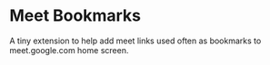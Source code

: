# Meet Bookmarks

A tiny extension to help add meet links used often as bookmarks to meet.google.com home screen.

